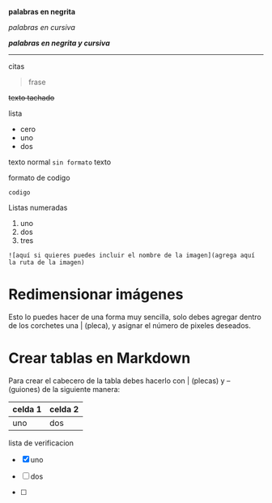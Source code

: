 **palabras en negrita**

*palabras en cursiva*

***palabras en negrita y cursiva***

---
citas


> frase
> 
~~texto tachado~~

lista

- cero
- uno
- dos

texto normal `sin formato` texto


formato de codigo

```
codigo 
```

Listas numeradas

1. uno
2. dos
3. tres

```
![aquí si quieres puedes incluir el nombre de la imagen](agrega aquí la ruta de la imagen)
```

# Redimensionar imágenes

Esto lo puedes hacer de una forma muy sencilla, solo debes agregar dentro de los corchetes una | (pleca), y asignar el número de pixeles deseados.

# Crear tablas en Markdown
Para crear el cabecero de la tabla debes hacerlo con | (plecas)  y – (guiones) de la siguiente manera:

|celda 1|celda 2|
|---|---|
|uno|dos|


lista de verificacion

- [x] uno
- [ ] dos

- [ ] 
